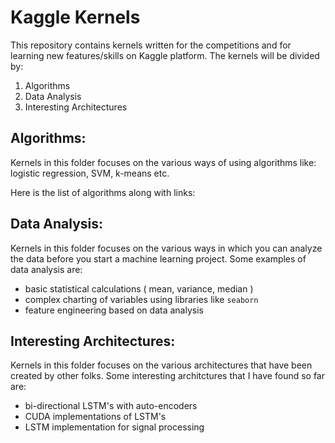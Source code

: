 # Kaggle Kernels

This repository contains kernels written for the competitions and for learning new features/skills on Kaggle platform. The kernels will be divided by:

1. Algorithms
2. Data Analysis
3. Interesting Architectures

## Algorithms:

Kernels in this folder focuses on the various ways of using algorithms like: logistic regression, SVM, k-means etc. 

Here is the list of algorithms along with links:

## Data Analysis:

Kernels in this folder focuses on the various ways in which you can analyze the data before you start a machine learning project. Some examples of data analysis are: 
- basic statistical calculations ( mean, variance, median )
- complex charting of variables using libraries like `seaborn`
- feature engineering based on data analysis 

## Interesting Architectures:

Kernels in this folder focuses on the various architectures that have been created by other folks. Some interesting architctures that I have found so far are:
- bi-directional LSTM's with auto-encoders 
- CUDA implementations of LSTM's
- LSTM implementation for signal processing 


